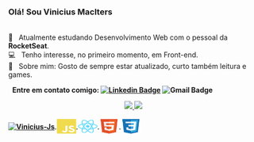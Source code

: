 
### Olá! Sou Vinicius Maclters

<br/> 🚀 &nbsp; Atualmente estudando Desenvolvimento Web com o pessoal da **RocketSeat**.
<br/> :computer: &nbsp; Tenho interesse, no primeiro momento, em Front-end.
<br/> 💬  &nbsp; Sobre mim: Gosto de sempre estar atualizado, curto também leitura e games.

&nbsp; <strong>Entre em contato comigo:<strong/> [![Linkedin Badge](https://img.shields.io/badge/-LINKEDIN-blue?style=flat-square&logo=Linkedin&logoColor=white&link=https:https://www.linkedin.com/in/vinicius-maclters-b106a5172/)](https://www.linkedin.com/in/vinicius-maclters-b106a5172/)
![Gmail Badge](https://img.shields.io/badge/-GMAIL-c14438?style=flat-square&logo=Gmail&logoColor=white&link=mailto:vinicius.maclters@gmail.com)

<div align="center">
  <a href="https://github.com/viniciusmaclters">
  <img height="180em" src="https://github-readme-stats.vercel.app/api?username=viniciusmaclters&show_icons=true&theme=dark&include_all_commits=true&count_private=true"/>
  <img height="180em" src="https://github-readme-stats.vercel.app/api/top-langs/?username=viniciusmaclters&layout=compact&langs_count=7&theme=dark"/>
</div>
  
<div style="display: inline_block"><br>
  <img align="center" alt="Vinicius-Js" height="30" width="40" src="https://cdn.jsdelivr.net/gh/devicons/devicon/icons/nodejs/nodejs-original.svg" />
  <img align="center" alt="Vinicius-Js" height="30" width="40" src="https://raw.githubusercontent.com/devicons/devicon/master/icons/javascript/javascript-plain.svg">
  <img align="center" alt="Vinicius-React" height="30" width="40" src="https://raw.githubusercontent.com/devicons/devicon/master/icons/react/react-original.svg">
  <img align="center" alt="Vinicius-HTML" height="30" width="40" src="https://raw.githubusercontent.com/devicons/devicon/master/icons/html5/html5-original.svg">
  <img align="center" alt="Vinicius-CSS" height="30" width="40" src="https://raw.githubusercontent.com/devicons/devicon/master/icons/css3/css3-original.svg">
</div>

  





<!--
**viniciusmaclters/ViniciusMaclters** is a ✨ _special_ ✨ repository because its `README.md` (this file) appears on your GitHub profile.





